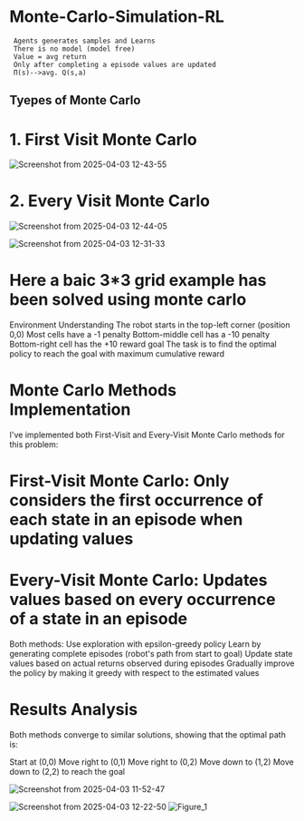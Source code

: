 # Monte-Carlo-Simulation-RL 
     Agents generates samples and Learns​
     There is no model (model free)​
     Value = avg return​
     Only after completing a episode values are updated ​
     Π(s)-->avg. Q(s,a)
## Tyepes of Monte Carlo 
# 1. First Visit Monte Carlo 

![Screenshot from 2025-04-03 12-43-55](https://github.com/user-attachments/assets/4f8acfa0-84d3-4270-9503-e130b2fc2190)


# 2. Every Visit Monte Carlo 

![Screenshot from 2025-04-03 12-44-05](https://github.com/user-attachments/assets/7c91d0c9-c29e-462a-8c46-c51fa0513d0c)


 ![Screenshot from 2025-04-03 12-31-33](https://github.com/user-attachments/assets/c4b1413c-8221-4f64-b605-586e2ad7baed)


# Here a baic 3*3 grid example has been solved using monte carlo 
Environment Understanding
  The robot starts in the top-left corner (position 0,0)
  Most cells have a -1 penalty
  Bottom-middle cell has a -10 penalty
  Bottom-right cell has the +10 reward goal
  The task is to find the optimal policy to reach the goal with maximum cumulative reward

# Monte Carlo Methods Implementation
I've implemented both First-Visit and Every-Visit Monte Carlo methods for this problem:

# First-Visit Monte Carlo: Only considers the first occurrence of each state in an episode when updating values
# Every-Visit Monte Carlo: Updates values based on every occurrence of a state in an episode

Both methods:
 Use exploration with epsilon-greedy policy
 Learn by generating complete episodes (robot's path from start to goal)
 Update state values based on actual returns observed during episodes
 Gradually improve the policy by making it greedy with respect to the estimated values

# Results Analysis
Both methods converge to similar solutions, showing that the optimal path is: 
  
  Start at (0,0)
  Move right to (0,1)
  Move right to (0,2)
  Move down to (1,2)
  Move down to (2,2) to reach the goal

![Screenshot from 2025-04-03 11-52-47](https://github.com/user-attachments/assets/61c86ae7-76c6-4b44-84e5-62ea4ffd8f46)


![Screenshot from 2025-04-03 12-22-50](https://github.com/user-attachments/assets/8b3cf8af-786e-4eb4-bf77-5fdc631b2bd5)
![Figure_1](https://github.com/user-attachments/assets/be2f286f-0a5a-495e-8e09-5c8db948255d)
